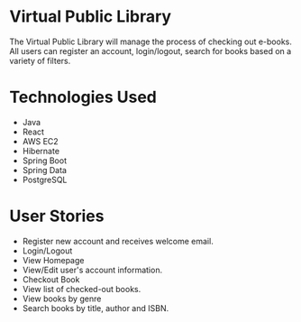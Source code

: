 # Virtual Public Library
The Virtual Public Library will manage the process of checking out e-books. All users can register an account, login/logout, search for books based on a variety of filters.

# Technologies Used
* Java
* React
* AWS EC2
* Hibernate
* Spring Boot
* Spring Data
* PostgreSQL

# User Stories
* Register new account and receives welcome email.
* Login/Logout
* View Homepage
* View/Edit user's account information.
* Checkout Book
* View list of checked-out books.
* View books by genre
* Search books by title, author and ISBN.
